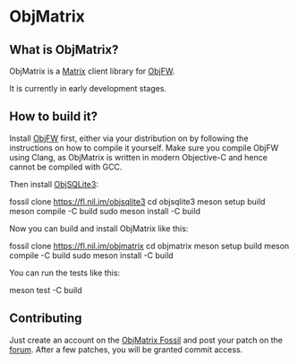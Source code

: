 # ObjMatrix

## What is ObjMatrix?

ObjMatrix is a [Matrix](https://matrix.org) client library for
[ObjFW](https://objfw.nil.im).

It is currently in early development stages.

## How to build it?

Install [ObjFW](https://objfw.nil.im) first, either via your distribution on by
following the instructions on how to compile it yourself. Make sure you compile
ObjFW using Clang, as ObjMatrix is written in modern Objective-C and hence
cannot be compiled with GCC.

Then install [ObjSQLite3](https://fl.nil.im/objsqlite3):

  fossil clone https://fl.nil.im/objsqlite3
  cd objsqlite3
  meson setup build
  meson compile -C build
  sudo meson install -C build

Now you can build and install ObjMatrix like this:

  fossil clone https://fl.nil.im/objmatrix
  cd objmatrix
  meson setup build
  meson compile -C build
  sudo meson install -C build

You can run the tests like this:

  meson test -C build

## Contributing

Just create an account on the
[ObjMatrix Fossil](https://fl.nil.im/objmatrix) and post your patch on the
[forum](https://fl.nil.im/objmatrix/forum). After a few patches, you will
be granted commit access.
